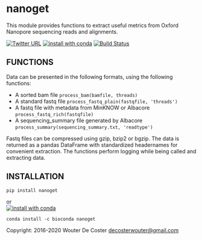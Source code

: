 # nanoget
This module provides functions to extract useful metrics from Oxford Nanopore sequencing reads and alignments.  

[![Twitter URL](https://img.shields.io/twitter/url/https/twitter.com/wouter_decoster.svg?style=social&label=Follow%20%40wouter_decoster)](https://twitter.com/wouter_decoster)
[![install with conda](https://anaconda.org/bioconda/nanoget/badges/installer/conda.svg)](https://anaconda.org/bioconda/nanoget)
[![Build Status](https://travis-ci.org/wdecoster/nanoget.svg?branch=master)](https://travis-ci.org/wdecoster/nanoget)


## FUNCTIONS
Data can be presented in the following formats, using the following functions:  
- A sorted bam file `process_bam(bamfile, threads)`  
- A standard fastq file `process_fastq_plain(fastqfile, 'threads')`  
- A fastq file with metadata from MinKNOW or Albacore `process_fastq_rich(fastqfile)`  
- A sequencing_summary file generated by Albacore `process_summary(sequencing_summary.txt, 'readtype')`  

Fastq files can be compressed using gzip, bzip2 or bgzip. The data is returned as a pandas DataFrame with standardized headernames for convenient extraction. The functions perform logging while being called and extracting data.


## INSTALLATION
```bash
pip install nanoget
```
or  
[![install with conda](https://anaconda.org/bioconda/nanoget/badges/installer/conda.svg)](https://anaconda.org/bioconda/nanoget)
```
conda install -c bioconda nanoget
```

Copyright: 2016-2020 Wouter De Coster <decosterwouter@gmail.com>
